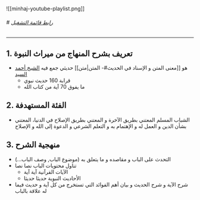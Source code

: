 ![[minhaj-youtube-playlist.png]]
###### # [رابط قائمة التشغيل](https://www.youtube.com/playlist?list=PLZmiPrHYOIsTv39es8eiUro0NemCzT7GO)
---
## 1. تعريف بشرح المنهاج من ميراث النبوة
- هو [[معنى المتن و الإسناد في الحديث#- المتن|متن]] حديثي جمع فيه [الشيخ أحمد السيد](https://ahmadalsayed.net/)
	- قرابة 160 حديث نبوي
	- ما يفوق 70 آية من كتاب الله
## 2. الفئة المستهدفة
- الشباب المسلم المعتني بطريق الآخرة و المعتني بطريق الإصلاح في الدنيا، المعتني بشأن الدين و العمل له و الإهتمام به و التعلم الشرعي و الدعوة إلى الله و الإصلاح
## 3. منهجية الشرح
- التحدث على الباب و مقاصده و ما يتعلق به (موضوع الباب, وصف الباب...)
- تناول محتويات الباب نصا نصا
	- الآيات القرآنية آية آية
	- الأحاديث النبوية حديثا حديثا
- شرح الآية و شرح الحديث و بيان أهم الفوائد التي تستخرج من كل آية و حديث فيما له علاقة بالباب

